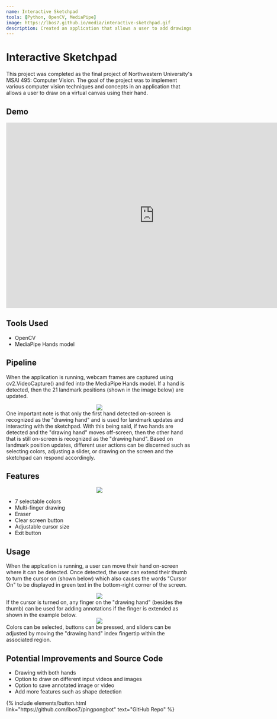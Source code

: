 ```yaml
---
name: Interactive Sketchpad
tools: [Python, OpenCV, MediaPipe]
image: https://lbos7.github.io/media/interactive-sketchpad.gif
description: Created an application that allows a user to add drawings and annotations to a virtual canvas using their hand
---
```


# Interactive Sketchpad
This project was completed as the final project of Northwestern University's MSAI 495: Computer Vision. The goal of the project was to implement various computer vision techniques and concepts in an application that allows a user to draw on a virtual canvas using their hand.
<br>

## Demo
<center><iframe width="800" height="500" src="https://www.youtube.com/embed/eManR3R7KWY" title="Interactive Sketchpad Demo" frameborder="0" allow="accelerometer; autoplay; clipboard-write; encrypted-media; gyroscope; picture-in-picture; web-share" referrerpolicy="strict-origin-when-cross-origin" allowfullscreen></iframe></center>

## Tools Used
- OpenCV
- MediaPipe Hands model

## Pipeline
When the application is running, webcam frames are captured using cv2.VideoCapture() and fed into the MediaPipe Hands model. If a hand is detected, then the 21 landmark positions (shown in the image below) are updated.
<center><img src="{{ site.url }}{{ site.baseurl }}/media/mediapipe.png"/></center>
One important note is that only the first hand detected on-screen is recognized as the "drawing hand" and is used for landmark updates and interacting with the sketchpad. With this being said, if two hands are detected and the "drawing hand" moves off-screen, then the other hand that is still on-screen is recognized as the "drawing hand". Based on landmark position updates, different user actions can be discerned such as selecting colors, adjusting a slider, or drawing on the screen and the sketchpad can respond accordingly.

## Features
<center><img src="{{ site.url }}{{ site.baseurl }}/media/interactive-sketchpad_window.png"/></center>

 - 7 selectable colors
 - Multi-finger drawing
 - Eraser
 - Clear screen button
 - Adjustable cursor size
 - Exit button

## Usage
When the applcation is running, a user can move their hand on-screen where it can be detected. Once detected, the user can extend their thumb to turn the cursor on (shown below) which also causes the words "Cursor On" to be displayed in green text in the bottom-right corner of the screen.
<center><img src="{{ site.url }}{{ site.baseurl }}/media/toggle.gif"/></center>
If the cursor is turned on, any finger on the "drawing hand" (besides the thumb) can be used for adding annotations if the finger is extended as shown in the example below.
<center><img src="{{ site.url }}{{ site.baseurl }}/media/multi_finger_draw.gif"/></center>
Colors can be selected, buttons can be pressed, and sliders can be adjusted by moving the "drawing hand" index fingertip within the associated region.

## Potential Improvements and Source Code

- Drawing with both hands
- Option to draw on different input videos and images
- Option to save annotated image or video
- Add more features such as shape detection
<p class="text-center">
{% include elements/button.html link="https://github.com/lbos7/pingpongbot" text="GitHub Repo" %}
</p>